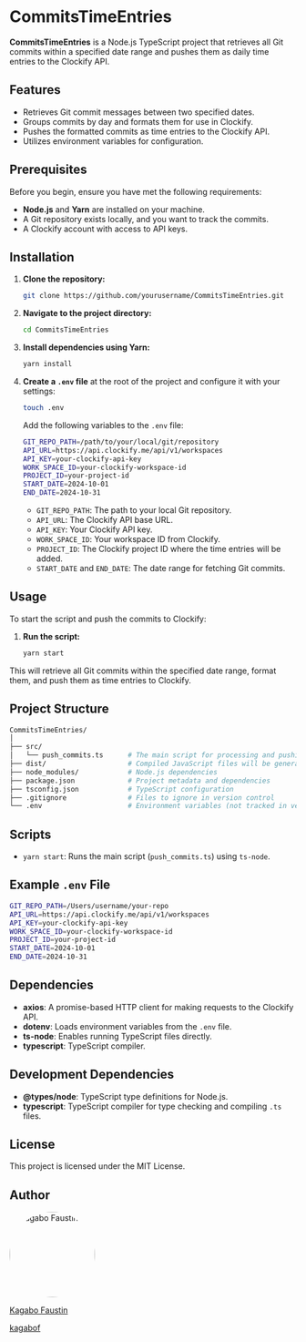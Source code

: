 # CommitsTimeEntries

**CommitsTimeEntries** is a Node.js TypeScript project that retrieves all Git commits within a specified date range and pushes them as daily time entries to the Clockify API.

## Features

- Retrieves Git commit messages between two specified dates.
- Groups commits by day and formats them for use in Clockify.
- Pushes the formatted commits as time entries to the Clockify API.
- Utilizes environment variables for configuration.

## Prerequisites

Before you begin, ensure you have met the following requirements:

- **Node.js** and **Yarn** are installed on your machine.
- A Git repository exists locally, and you want to track the commits.
- A Clockify account with access to API keys.

## Installation

1. **Clone the repository:**

   ```bash
   git clone https://github.com/yourusername/CommitsTimeEntries.git
   ```

2. **Navigate to the project directory:**

   ```bash
   cd CommitsTimeEntries
   ```

3. **Install dependencies using Yarn:**

   ```bash
   yarn install
   ```

4. **Create a `.env` file** at the root of the project and configure it with your settings:

   ```bash
   touch .env
   ```

   Add the following variables to the `.env` file:

   ```bash
   GIT_REPO_PATH=/path/to/your/local/git/repository
   API_URL=https://api.clockify.me/api/v1/workspaces
   API_KEY=your-clockify-api-key
   WORK_SPACE_ID=your-clockify-workspace-id
   PROJECT_ID=your-project-id
   START_DATE=2024-10-01
   END_DATE=2024-10-31
   ```

   - `GIT_REPO_PATH`: The path to your local Git repository.
   - `API_URL`: The Clockify API base URL.
   - `API_KEY`: Your Clockify API key.
   - `WORK_SPACE_ID`: Your workspace ID from Clockify.
   - `PROJECT_ID`: The Clockify project ID where the time entries will be added.
   - `START_DATE` and `END_DATE`: The date range for fetching Git commits.

## Usage

To start the script and push the commits to Clockify:

1. **Run the script:**

   ```bash
   yarn start
   ```

This will retrieve all Git commits within the specified date range, format them, and push them as time entries to Clockify.

## Project Structure

```bash
CommitsTimeEntries/
│
├── src/
│   └── push_commits.ts      # The main script for processing and pushing commits
├── dist/                    # Compiled JavaScript files will be generated here (if compiled)
├── node_modules/            # Node.js dependencies
├── package.json             # Project metadata and dependencies
├── tsconfig.json            # TypeScript configuration
├── .gitignore               # Files to ignore in version control
└── .env                     # Environment variables (not tracked in version control)
```

## Scripts

- `yarn start`: Runs the main script (`push_commits.ts`) using `ts-node`.

## Example `.env` File

```bash
GIT_REPO_PATH=/Users/username/your-repo
API_URL=https://api.clockify.me/api/v1/workspaces
API_KEY=your-clockify-api-key
WORK_SPACE_ID=your-clockify-workspace-id
PROJECT_ID=your-project-id
START_DATE=2024-10-01
END_DATE=2024-10-31
```

## Dependencies

- **axios**: A promise-based HTTP client for making requests to the Clockify API.
- **dotenv**: Loads environment variables from the `.env` file.
- **ts-node**: Enables running TypeScript files directly.
- **typescript**: TypeScript compiler.

## Development Dependencies

- **@types/node**: TypeScript type definitions for Node.js.
- **typescript**: TypeScript compiler for type checking and compiling `.ts` files.

## License

This project is licensed under the MIT License.

## Author

<img src="https://github.com/kagabof.png?size=150" alt="Kagabo Faustin" style="border-radius: 50%; width: 150px;"/>

[Kagabo Faustin](https://github.com/kagabof)

[kagabof](https://github.com/kagabof)
